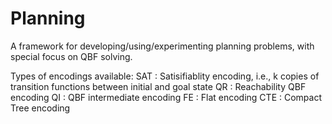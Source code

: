 # Planning
A framework for developing/using/experimenting planning problems, with special focus on QBF solving.

Types of encodings available:
SAT : Satisifiablity encoding, i.e., k copies of transition functions between initial and goal state
QR  : Reachability QBF encoding
QI  : QBF intermediate encoding
FE  : Flat encoding
CTE : Compact Tree encoding

